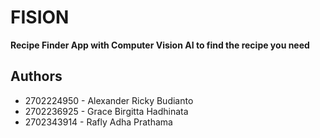 # FISION
**Recipe Finder App with Computer Vision AI to find the recipe you need**

## Authors

* 2702224950 - Alexander Ricky Budianto
* 2702236925 - Grace Birgitta Hadhinata
* 2702343914 - Rafly Adha Prathama
